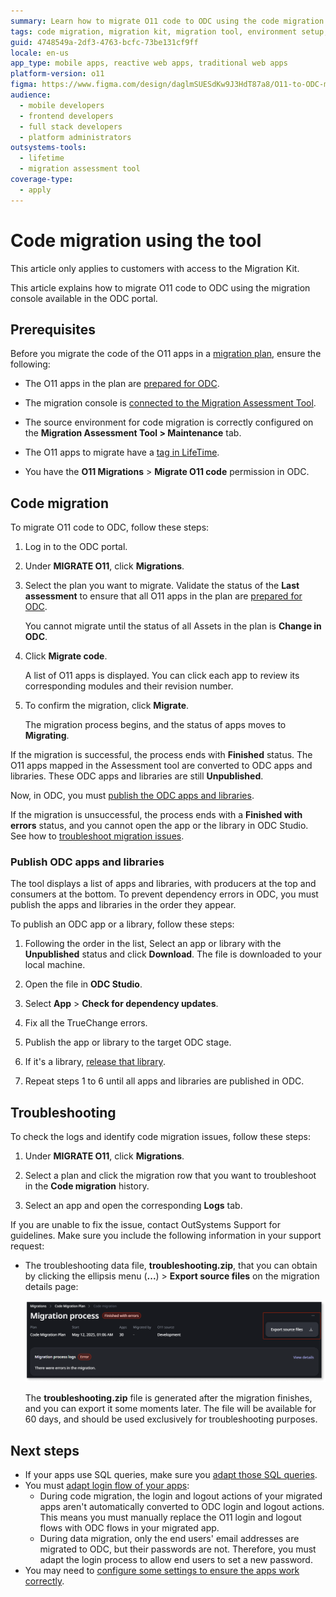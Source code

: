 ```yaml
---
summary: Learn how to migrate O11 code to ODC using the code migration tool.
tags: code migration, migration kit, migration tool, environment setup, application lifecycle management
guid: 4748549a-2df3-4763-bcfc-73be131cf9ff
locale: en-us
app_type: mobile apps, reactive web apps, traditional web apps
platform-version: o11
figma: https://www.figma.com/design/daglmSUESdKw9J3HdT87a8/O11-to-ODC-migration?node-id=2808-232
audience:
  - mobile developers
  - frontend developers
  - full stack developers
  - platform administrators
outsystems-tools:
  - lifetime
  - migration assessment tool
coverage-type:
  - apply
---
```


# Code migration using the tool

<div class="info" markdown="1">

This article only applies to customers with access to the Migration Kit.

</div>

This article explains how to migrate O11 code to ODC using the migration console available in the ODC portal.

## Prerequisites

Before you migrate the code of the O11 apps in a [migration plan](../plan/plan-define-migration-plans.md), ensure the following:

* The O11 apps in the plan are [prepared for ODC](../prepare/prep-intro.md).

* The migration console is [connected to the Migration Assessment Tool](execute-connect-to-tool.md).

* The source environment for code migration is correctly configured on the **Migration Assessment Tool > Maintenance** tab.

* The O11 apps to migrate have a [tag in LifeTime](execute-about-migrate-code.md#tagging-your-apps).

* You have the **O11 Migrations** > **Migrate O11 code** permission in ODC.

## Code migration

To migrate O11 code to ODC, follow these steps:

1. Log in to the ODC portal.

1. Under **MIGRATE O11**, click **Migrations**.

1. Select the plan you want to migrate. Validate the status of the **Last assessment** to ensure that all O11 apps in the plan are [prepared for ODC](../prepare/prep-intro.md).

    You cannot migrate until the status of all Assets in the plan is **Change in ODC**.

1. Click **Migrate code**.

    A list of O11 apps is displayed. You can click each app to review its corresponding modules and their revision number.

1. To confirm the migration, click **Migrate**.

    The migration process begins, and the status of apps moves to **Migrating**.

If the migration is successful, the process ends with **Finished** status. The O11 apps mapped in the Assessment tool are converted to ODC apps and libraries. These ODC apps and libraries are still **Unpublished**.

Now, in ODC, you must [publish the ODC apps and libraries](#publish-odc-apps-and-libraries).

If the migration is unsuccessful, the process ends with a **Finished with errors** status, and you cannot open the app or the library in ODC Studio. See how to [troubleshoot migration issues](#troubleshooting).

### Publish ODC apps and libraries

The tool displays a list of apps and libraries, with producers at the top and consumers at the bottom. To prevent dependency errors in ODC, you must publish the apps and libraries in the order they appear.

To publish an ODC app or a library, follow these steps:

1. Following the order in the list, Select an app or library with the **Unpublished** status and click **Download**. The file is downloaded to your local machine.

1. Open the file in **ODC Studio**.

1. Select **App** > **Check for dependency updates**.

1. Fix all the TrueChange errors.

1. Publish the app or library to the target ODC stage.

1. If it's a library, [release that library](https://success.outsystems.com/documentation/outsystems_developer_cloud/building_apps/libraries/#release-library).

1. Repeat steps 1 to 6 until all apps and libraries are published in ODC.

## Troubleshooting

To check the logs and identify code migration issues, follow these steps:

1. Under **MIGRATE O11**, click **Migrations**.

1. Select a plan and click the migration row that you want to troubleshoot in the **Code migration** history.

1. Select an app and open the corresponding **Logs** tab.

If you are unable to fix the issue, contact OutSystems Support for guidelines. Make sure you include the following information in your support request:

* The troubleshooting data file, **troubleshooting.zip**, that you can obtain by clicking the ellipsis menu (**...**) > **Export source files** on the migration details page:

    ![Downloading the troubleshooting data from the Migration tool](images/execute-tool-export-src-files.png "Export source files")

    <div class="info" markdown="1">

    The **troubleshooting.zip** file is generated after the migration finishes, and you can export it some moments later. The file will be available for 60 days, and should be used exclusively for troubleshooting purposes.

    </div>

## Next steps

* If your apps use SQL queries, make sure you [adapt those SQL queries](../code-patterns/elem-sql-adapt.md).
* You must [adapt login flow of your apps](../code-patterns/execute-adapt-login-flow.md):
    * During code migration, the login and logout actions of your migrated apps aren't automatically converted to ODC login and logout actions. This means you must manually replace the O11 login and logout flows with ODC flows in your migrated app.
    * During data migration, only the end users' email addresses are migrated to ODC, but their passwords are not. Therefore, you must adapt the login process to allow end users to set a new password.
* You may need to [configure some settings to ensure the apps work correctly](execute-configure-migrated-apps.md).
